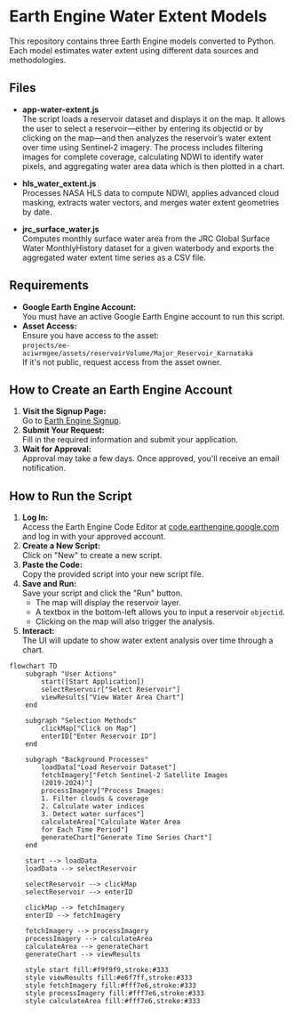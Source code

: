 # Earth Engine Water Extent Models

This repository contains three Earth Engine models converted to Python. Each model estimates water extent using different data sources and methodologies.

## Files


- **app-water-extent.js**  
  The script loads a reservoir dataset and displays it on the map. It allows the user to select a reservoir—either by entering its objectid or by clicking on the map—and then analyzes the reservoir’s water extent over time using Sentinel‐2 imagery. The process includes filtering images for complete coverage, calculating NDWI to identify water pixels, and aggregating water area data which is then plotted in a chart.

- **hls_water_extent.js**  
  Processes NASA HLS data to compute NDWI, applies advanced cloud masking, extracts water vectors, and merges water extent geometries by date.

- **jrc_surface_water.js**  
  Computes monthly surface water area from the JRC Global Surface Water MonthlyHistory dataset for a given waterbody and exports the aggregated water extent time series as a CSV file.


## Requirements

- **Google Earth Engine Account:**  
  You must have an active Google Earth Engine account to run this script.
- **Asset Access:**  
  Ensure you have access to the asset:  
  `projects/ee-aciwrmgee/assets/reservoirVolume/Major_Reservoir_Karnataka`  
  If it's not public, request access from the asset owner.

## How to Create an Earth Engine Account

1. **Visit the Signup Page:**  
   Go to [Earth Engine Signup](https://signup.earthengine.google.com/).
2. **Submit Your Request:**  
   Fill in the required information and submit your application.
3. **Wait for Approval:**  
   Approval may take a few days. Once approved, you'll receive an email notification.

## How to Run the Script

1. **Log In:**  
   Access the Earth Engine Code Editor at [code.earthengine.google.com](https://code.earthengine.google.com/) and log in with your approved account.
2. **Create a New Script:**  
   Click on "New" to create a new script.
3. **Paste the Code:**  
   Copy the provided script into your new script file.
4. **Save and Run:**  
   Save your script and click the "Run" button.  
   - The map will display the reservoir layer.
   - A textbox in the bottom-left allows you to input a reservoir `objectid`.
   - Clicking on the map will also trigger the analysis.
5. **Interact:**  
   The UI will update to show water extent analysis over time through a chart.




```mermaid
flowchart TD
    subgraph "User Actions"
        start([Start Application])
        selectReservoir["Select Reservoir"]
        viewResults["View Water Area Chart"]
    end
    
    subgraph "Selection Methods"
        clickMap["Click on Map"]
        enterID["Enter Reservoir ID"]
    end
    
    subgraph "Background Processes"
        loadData["Load Reservoir Dataset"]
        fetchImagery["Fetch Sentinel-2 Satellite Images
        (2019-2024)"]
        processImagery["Process Images:
        1. Filter clouds & coverage
        2. Calculate water indices
        3. Detect water surfaces"]
        calculateArea["Calculate Water Area 
        for Each Time Period"]
        generateChart["Generate Time Series Chart"]
    end
    
    start --> loadData
    loadData --> selectReservoir
    
    selectReservoir --> clickMap
    selectReservoir --> enterID
    
    clickMap --> fetchImagery
    enterID --> fetchImagery
    
    fetchImagery --> processImagery
    processImagery --> calculateArea
    calculateArea --> generateChart
    generateChart --> viewResults
    
    style start fill:#f9f9f9,stroke:#333
    style viewResults fill:#e6f7ff,stroke:#333
    style fetchImagery fill:#fff7e6,stroke:#333
    style processImagery fill:#fff7e6,stroke:#333
    style calculateArea fill:#fff7e6,stroke:#333
```
